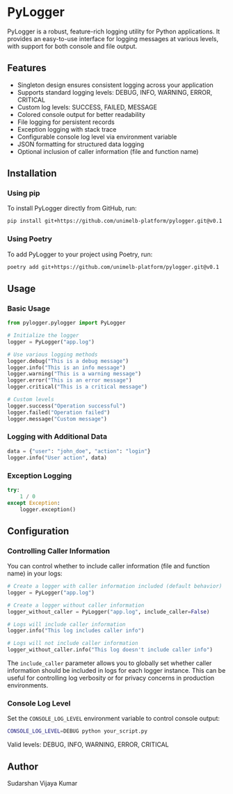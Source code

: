 # PyLogger

PyLogger is a robust, feature-rich logging utility for Python applications. It provides an easy-to-use interface for logging messages at various levels, with support for both console and file output.

## Features

-   Singleton design ensures consistent logging across your application
-   Supports standard logging levels: DEBUG, INFO, WARNING, ERROR, CRITICAL
-   Custom log levels: SUCCESS, FAILED, MESSAGE
-   Colored console output for better readability
-   File logging for persistent records
-   Exception logging with stack trace
-   Configurable console log level via environment variable
-   JSON formatting for structured data logging
-   Optional inclusion of caller information (file and function name)

## Installation

### Using pip

To install PyLogger directly from GitHub, run:

```bash
pip install git+https://github.com/unimelb-platform/pylogger.git@v0.1
```

### Using Poetry

To add PyLogger to your project using Poetry, run:

```bash
poetry add git+https://github.com/unimelb-platform/pylogger.git@v0.1
```

## Usage

### Basic Usage

```python
from pylogger.pylogger import PyLogger

# Initialize the logger
logger = PyLogger("app.log")

# Use various logging methods
logger.debug("This is a debug message")
logger.info("This is an info message")
logger.warning("This is a warning message")
logger.error("This is an error message")
logger.critical("This is a critical message")

# Custom levels
logger.success("Operation successful")
logger.failed("Operation failed")
logger.message("Custom message")
```

### Logging with Additional Data

```python
data = {"user": "john_doe", "action": "login"}
logger.info("User action", data)
```

### Exception Logging

```python
try:
    1 / 0
except Exception:
    logger.exception()
```

## Configuration

### Controlling Caller Information

You can control whether to include caller information (file and function name) in your logs:

```python
# Create a logger with caller information included (default behavior)
logger = PyLogger("app.log")

# Create a logger without caller information
logger_without_caller = PyLogger("app.log", include_caller=False)

# Logs will include caller information
logger.info("This log includes caller info")

# Logs will not include caller information
logger_without_caller.info("This log doesn't include caller info")
```

The `include_caller` parameter allows you to globally set whether caller information should be included in logs for each logger instance. This can be useful for controlling log verbosity or for privacy concerns in production environments.

### Console Log Level

Set the `CONSOLE_LOG_LEVEL` environment variable to control console output:

```bash
CONSOLE_LOG_LEVEL=DEBUG python your_script.py
```

Valid levels: DEBUG, INFO, WARNING, ERROR, CRITICAL

## Author

Sudarshan Vijaya Kumar
